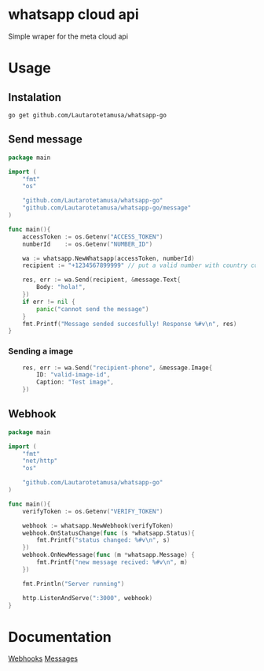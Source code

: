 # whatsapp cloud api

Simple wraper for the meta cloud api

# Usage
## Instalation
`go get github.com/Lautarotetamusa/whatsapp-go`

## Send message
```go
package main

import (
	"fmt"
	"os"

	"github.com/Lautarotetamusa/whatsapp-go"
	"github.com/Lautarotetamusa/whatsapp-go/message"
)

func main(){
    accessToken := os.Getenv("ACCESS_TOKEN")
    numberId    := os.Getenv("NUMBER_ID")

    wa := whatsapp.NewWhatsapp(accessToken, numberId)
    recipient := "+1234567899999" // put a valid number with country code

    res, err := wa.Send(recipient, &message.Text{
        Body: "hola!",
    })
    if err != nil {
        panic("cannot send the message")
    }
    fmt.Printf("Message sended succesfully! Response %#v\n", res)
}
```

### Sending a image
```go
    res, err := wa.Send("recipient-phone", &message.Image{
        ID: "valid-image-id",
        Caption: "Test image",
    })
```

## Webhook
```go
package main

import (
	"fmt"
	"net/http"
	"os"

	"github.com/Lautarotetamusa/whatsapp-go"
)

func main(){
    verifyToken := os.Getenv("VERIFY_TOKEN")

    webhook := whatsapp.NewWebhook(verifyToken)
    webhook.OnStatusChange(func (s *whatsapp.Status){
        fmt.Printf("status changed: %#v\n", s)
    })
    webhook.OnNewMessage(func (m *whatsapp.Message) {
        fmt.Printf("new message recived: %#v\n", m)
    })

    fmt.Println("Server running")

    http.ListenAndServe(":3000", webhook)
}
```

# Documentation
[Webhooks](https://developers.facebook.com/docs/whatsapp/cloud-api/webhooks/components/)
[Messages](https://developers.facebook.com/docs/whatsapp/cloud-api/messages/)
